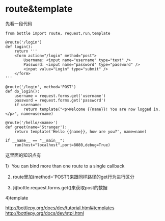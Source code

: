# route&template

先看一段代码

    from bottle import route, request,run,template

    @route('/login')
    def login():
        return '''
        <form action="/login" method="post">
            Username: <input name="username" type="text" />
            Password: <input name="password" type="password" />
            <input value="Login" type="submit" />
        </form>
    '''

    @route('/login', method='POST')
    def do_login():
        username = request.forms.get('username')
        password = request.forms.get('password')
        if username:
    	    return template("<p>Welcome {{name}}! You are now logged in.</p>", name=username)
    	    
    @route('/hello/<name>')
    def greet(name='Stranger'):
        return template('Hello {{name}}, how are you?', name=name)
    
    if __name__ == "__main__":
        run(host="localhost",port=8080,debug=True)

这里面的知识点有

1）You can bind more than one route to a single callback

2) route里加(method='POST')来跟同样路径的get行为进行区分

3) 用bottle.request.forms.get(<nametag>)来获取post的数据

4)template

http://bottlepy.org/docs/dev/tutorial.html#templates
http://bottlepy.org/docs/dev/stpl.html
